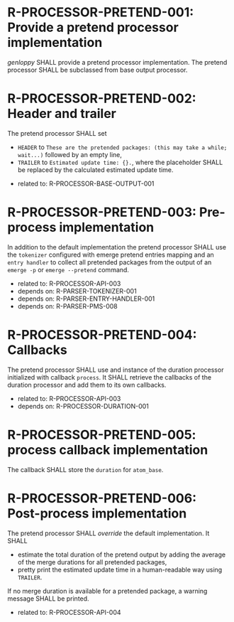 # R-PROCESSOR-PRETEND-001: Provide a pretend processor implementation #
*genloppy* SHALL provide a pretend processor implementation.
The pretend processor SHALL be subclassed from base output processor.

# R-PROCESSOR-PRETEND-002: Header and trailer #
The pretend processor SHALL set
-   `HEADER` to `These are the pretended packages: (this may take a while; wait...)` followed by an empty line,
-   `TRAILER` to `Estimated update time: {}.`, where the placeholder SHALL be replaced by the calculated estimated update time.

*   related to: R-PROCESSOR-BASE-OUTPUT-001

# R-PROCESSOR-PRETEND-003: Pre-process implementation #
In addition to the default implementation the pretend processor SHALL use the `tokenizer` configured with emerge pretend entries mapping and an `entry handler` to collect all pretended packages from the output of an `emerge -p` or `emerge --pretend` command.

*   related to: R-PROCESSOR-API-003
*   depends on: R-PARSER-TOKENIZER-001
*   depends on: R-PARSER-ENTRY-HANDLER-001
*   depends on: R-PARSER-PMS-008

# R-PROCESSOR-PRETEND-004: Callbacks #
The pretend processor SHALL use and instance of the duration processor initialized with callback `process`.
It SHALL retrieve the callbacks of the duration processor and add them to its own callbacks.

*   related to: R-PROCESSOR-API-003
*   depends on: R-PROCESSOR-DURATION-001

# R-PROCESSOR-PRETEND-005: process callback implementation #
The callback SHALL store the `duration` for `atom_base`.

# R-PROCESSOR-PRETEND-006: Post-process implementation #
The pretend processor SHALL *override* the default implementation. It SHALL
-   estimate the total duration of the pretend output by adding the average of the merge durations for all pretended packages,
-   pretty print the estimated update time in a human-readable way using `TRAILER`.

If no merge duration is available for a pretended package, a warning message SHALL be printed.

*   related to: R-PROCESSOR-API-004
